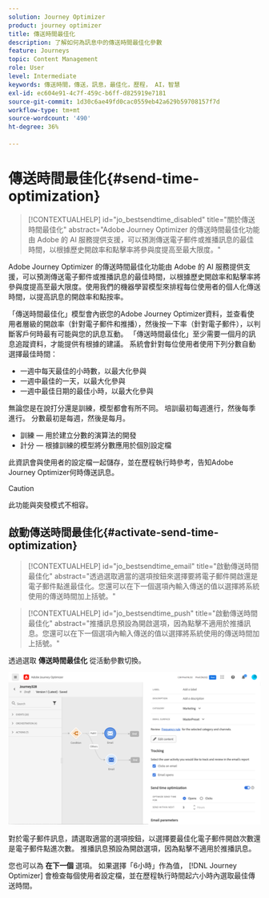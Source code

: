 ```yaml
---
solution: Journey Optimizer
product: journey optimizer
title: 傳送時間最佳化
description: 了解如何為訊息中的傳送時間最佳化參數
feature: Journeys
topic: Content Management
role: User
level: Intermediate
keywords: 傳送時間，傳送，訊息，最佳化，歷程， AI，智慧
exl-id: ec604e91-4c7f-459c-b6ff-d825919e7181
source-git-commit: 1d30c6ae49fd0cac0559eb42a629b59708157f7d
workflow-type: tm+mt
source-wordcount: '490'
ht-degree: 36%

---
```


# 傳送時間最佳化{#send-time-optimization}

>[!CONTEXTUALHELP]
>id="jo_bestsendtime_disabled"
>title="關於傳送時間最佳化"
>abstract="Adobe Journey Optimizer 的傳送時間最佳化功能由 Adobe 的 AI 服務提供支援，可以預測傳送電子郵件或推播訊息的最佳時間，以根據歷史開啟率和點擊率將參與度提高至最大限度。"

Adobe Journey Optimizer 的傳送時間最佳化功能由 Adobe 的 AI 服務提供支援，可以預測傳送電子郵件或推播訊息的最佳時間，以根據歷史開啟率和點擊率將參與度提高至最大限度。使用我們的機器學習模型來排程每位使用者的個人化傳送時間，以提高訊息的開啟率和點按率。

「傳送時間最佳化」模型會內嵌您的Adobe Journey Optimizer資料，並查看使用者層級的開啟率（針對電子郵件和推播），然後按一下率（針對電子郵件），以判斷客戶何時最有可能與您的訊息互動。 「傳送時間最佳化」至少需要一個月的訊息追蹤資料，才能提供有根據的建議。 系統會針對每位使用者使用下列分數自動選擇最佳時間：

* 一週中每天最佳的小時數，以最大化參與
* 一週中最佳的一天，以最大化參與
* 一週中最佳日期的最佳小時，以最大化參與

無論您是在說打分還是訓練，模型都會有所不同。 培訓最初每週進行，然後每季進行。 分數最初是每週，然後是每月。

* 訓練 — 用於建立分數的演算法的開發
* 計分 — 根據訓練的模型將分數應用於個別設定檔

此資訊會與使用者的設定檔一起儲存，並在歷程執行時參考，告知Adobe Journey Optimizer何時傳送訊息。

>[!CAUTION]
>
>此功能與突發模式不相容。

## 啟動傳送時間最佳化{#activate-send-time-optimization}

>[!CONTEXTUALHELP]
>id="jo_bestsendtime_email"
>title="啟動傳送時間最佳化"
>abstract="透過選取適當的選項按鈕來選擇要將電子郵件開啟還是電子郵件點進最佳化。您還可以在下一個選項內輸入傳送的值以選擇將系統使用的傳送時間加上括號。"

>[!CONTEXTUALHELP]
>id="jo_bestsendtime_push"
>title="啟動傳送時間最佳化"
>abstract="推播訊息預設為開啟選項，因為點擊不適用於推播訊息。您還可以在下一個選項內輸入傳送的值以選擇將系統使用的傳送時間加上括號。"

透過選取 **傳送時間最佳化** 從活動參數切換。

![](../building-journeys/assets/jo-message5.png)

對於電子郵件訊息，請選取適當的選項按鈕，以選擇要最佳化電子郵件開啟次數還是電子郵件點進次數。 推播訊息預設為開啟選項，因為點擊不適用於推播訊息。

您也可以為 **在下一個** 選項。 如果選擇「6小時」作為值， [!DNL Journey Optimizer] 會檢查每個使用者設定檔，並在歷程執行時間起六小時內選取最佳傳送時間。
